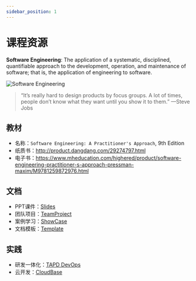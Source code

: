```yaml
---
sidebar_position: 1
---
```


# 课程资源

**Software Engineering**: The application of a systematic, disciplined, quantifiable approach to the development, operation, and maintenance of software; that is, the application of engineering to software.

![Software Engineering](/img/se.png)

> “It’s really hard to design products by focus groups. A lot of times, people don’t know what they want until you show it to them.” —Steve Jobs

## 教材
* 名称：`Software Engineering: A Practitioner's Approach`, 9th Edition
* 纸质书：http://product.dangdang.com/29274797.html
* 电子书：https://www.mheducation.com/highered/product/software-engineering-practitioner-s-approach-pressman-maxim/M9781259872976.html


## 文档
* PPT课件：[Slides](https://github.com/walkman617/SE2021/tree/main/Slides)
* 团队项目：[TeamProject](https://github.com/walkman617/SE2021/tree/main/Case)
* 案例学习：[ShowCase](https://github.com/walkman617/SE2021/tree/main/ShowCase)
* 文档模板：[Template](https://github.com/walkman617/SE2021/tree/main/Template)

## 实践
* 研发一体化：[TAPD DevOps](https://github.com/walkman617/SE2021/tree/main/TAPD)
* 云开发：[CloudBase](https://github.com/walkman617/wechat)
